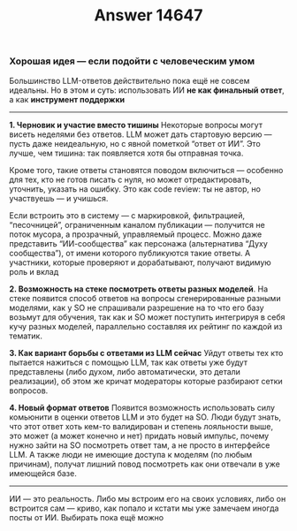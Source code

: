 ﻿---
title: "Answer 14647"
se.owner.user_id: 264178
se.owner.display_name: "Dev18"
se.owner.link: "https://ru.meta.stackoverflow.com/users/264178/dev18"
se.answer_id: 14647
se.question_id: 14645
se.post_type: answer
se.is_accepted: False
---
<h3>Хорошая идея — если подойти с человеческим умом</h3>
<p>Большинство LLM-ответов действительно пока ещё не совсем идеальны. Но в этом и суть: использовать ИИ <strong>не как финальный ответ</strong>, а как <strong>инструмент поддержки</strong></p>
<hr />
<p><strong>1. Черновик и участие вместо тишины</strong>
Некоторые вопросы могут висеть неделями без ответов. LLM может дать стартовую версию — пусть даже неидеальную, но с явной пометкой “ответ от ИИ”. Это лучше, чем тишина: так появляется хотя бы отправная точка.</p>
<p>Кроме того, такие ответы становятся поводом включиться — особенно для тех, кто не готов писать с нуля, но может отредактировать, уточнить, указать на ошибку. Это как code review: ты не автор, но участвуешь — и учишься.</p>
<p>Если встроить это в систему — с маркировкой, фильтрацией, “песочницей”, ограниченным каналом публикации — получится не поток мусора, а прозрачный, управляемый процесс.
Можно даже представить “ИИ-сообщества” как персонажа (альтернатива “Духу сообщества”), от имени которого публикуются такие ответы. А участники, которые проверяют и дорабатывают, получают видимую роль и вклад</p>
<p><strong>2. Возможность на стеке посмотреть ответы разных моделей</strong>.
На стеке появится способ ответов на вопросы сгенерированные разными моделями, как у SO не спрашивали разрешение на то что его базу возьмут для обучения, так как и SO может поступить интегрируя в себя кучу разных моделей, параллельно составляя их рейтинг по каждой из тематик.</p>
<p><strong>3. Как вариант борьбы с ответами из LLM сейчас</strong>
Уйдут ответы тех кто пытается нажиться с помощью LLM, так как ответы уже будут представлены (либо духом, либо автоматически, это детали реализации), об этом же кричат модераторы которые разбирают сетки вопросов.</p>
<p><strong>4. Новый формат ответов</strong>
Появится возможность использовать силу комьюнити в оценки ответов LLM и это будет на SO. Люди будут знать, что этот ответ хоть кем-то валидирован и степень лояльности выше, это может (а может конечно и нет) придать новый импульс, почему нужно зайти на SO  посмотреть ответ там, а не просто в интерфейсе LLM. А также люди не имеющие доступа к моделям (по любым причинам), получат лишний повод посмотреть как они отвечали в уже имеющейся базе.</p>
<hr />
<p>ИИ — это реальность. Либо мы встроим его на своих условиях, либо он встроится сам — криво, как попало и кстати мы уже замечаем иногда посты от ИИ. Выбирать пока ещё можно</p>
